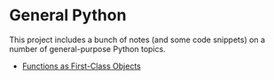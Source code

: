 # General Python

This project includes a bunch of notes (and some code snippets) on a number of general-purpose Python topics.
* [Functions as First-Class Objects](00docs/first_class_func.md)
